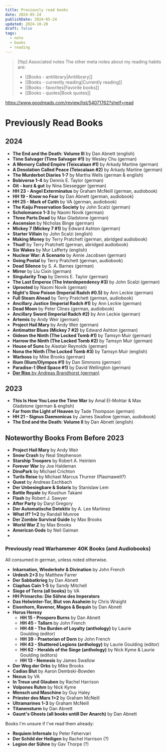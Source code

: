 ```yaml
---
title: Previously read books
date: 2024-05-24
publishDate: 2024-05-24
updated: 2024-10-20
draft: false
tags:
  - note
  - books
  - reading
---
```


> [!tip] Associated notes
> The other meta notes about my reading habits are:
> - [[Books - antilibrary|Antilibrary]]
> - [[Books - currently reading|Currently reading]]
> - [[Books - favorites|Favorite books]]
> - [[Books - quotes|Book quotes]]

https://www.goodreads.com/review/list/54071762?shelf=read
 
# Previously Read Books

## 2024

- **The End and the Death: Volume III** by Dan Abnett (english)
- **Time Salvager (Time Salvager #1)** by Wesley Chu (german)
- **A Memory Called Empire (Teixcalaan #1)** by Arkady Martine (german)
- **A Desolation Called Peace (Teixcalaan #2)** by Arkady Martine (german)
- **The Murderbot Diaries 1-7** by Martha Wells (german & english)
- **Bobiverse 1-4** by Dennis E. Taylor (german)
- **Git - kurz & gut** by Nina Siessegger (german)
- **HH 23 - Angel Exterminatus** by Graham McNeill (german, audiobook)
- **HH 19 - Know no Fear** by Dan Abnett (german, audiobook)
- **HH 25 - Mark of Calth** by VA (german, audiobook)
- **The Kaiju Preservation Society** by John Scalzi (german)
- **Scholomance 1-3** by Naomi Novik (german)
- **Three Parts Dead** by Max Gladstone (german)
- **Ascension** by Nicholas Binge (german)
- **Mickey 7 (Mickey 7 #1)** by Edward Ashton (german)
- **Starter Villain** by John Scalzi (english)
- **Making Money** by Terry Pratchett (german, abridged audiobook)
- **Thud!** by Terry Pratchett (german, abridged audiobook)
- **Six Wakes** by Mur Lafferty (english)
- **Nuclear War: A Scenario** by Annie Jacobsen (german)
- **Going Postal** by Terry Pratchett (german, audiobook)
- **Dead Silence** by S. A. Barnes (german)
- **Mirror** by Liu Cixin (german)
- **Singularity Trap** by Dennis E. Taylor (german)
- **The Last Emperox (The Interdependency #3)** by John Scalzi (german)
- **Uprooted** by Naomi Novik (german)
- **Night's Slow Poison (Imperial Radch #0.5)** by Ann Leckie (german)
- **Full Steam Ahead** by Terry Pratchett (german, audiobook)
- **Ancillary Justice (Imperial Radch #1)** by Ann Leckie (german)
- **Dead Moon** by Peter Clines (german, audiobook)
- **Ancillary Sword (Imperial Radch #2)** by Ann Leckie (german)
- **Artemis** by Andy Weir (german)
- **Project Hail Mary** by Andy Weir (german)
- **Antimatter Blues (Mickey 7 #2)** by Edward Ashton (german)
- **Gideon the Ninth (The Locked Tomb #1)** by Tamsyn Muir (german)
- **Harrow the Ninth (The Locked Tomb #2)** by Tamsyn Muir (german)
- **House of Suns**  by Alastair Reynolds (german)
- **Nona the Ninth (The Locked Tomb #3)** by Tamsyn Muir (english)
- **Warboss** by Mike Brooks (german)
- **Ilium (Ilium/Olympos #1)** by Dan Simmons (german)
- **Paradise-1 (Red Space #1)** by David Wellington (german)
- [**Der Riss** by Andreas Brandhorst (german)](https://www.goodreads.com/book/show/210491447-der-riss)

## 2023

- **This Is How You Lose the Time War** by Amal El-Mohtar & Max Gladstone (german & english)
- **Far from the Light of Heaven** by Tade Thompson (german)
- **HH 21 - Signus Daemonicus** by James Swallow (german, audiobook)
- **The End and the Death: Volume II** by Dan Abnett (english)

## Noteworthy Books From Before 2023

- **Project Hail Mary** by Andy Weir
- **Snow Crash** by Neal Stephenson
- **Starship Troopers** by Robert A. Heinlein
- **Forever War** by Joe Haldeman
- **DinoPark** by Michael Crichton
- **Turils Reise** by Michael Marcus Thurner (Plasmawelt?)
- **Quest** by Andreas Eschbach
- **Der Unbesiegbare & Solaris** by Stanislaw Lem
- **Battle Royale** by Koushun Takami
- **Flash** by Robert J. Sawyer
- **After Party** by Daryl Gregory
- **Der Automatische Detektiv** by A. Lee Martinez
- **What if? 1+2** by Randall Munroe
- **Der Zombie Survival Guide** by Max Brooks
- **World War Z** by Max Brooks
- **American Gods** by Neil Gaiman
- 

### Previously read Warhammer 40K Books (and Audiobooks)

All consumed in german, unless noted otherwise.

- **Inkarnation, Wiederkehr & Divination** by John French
- **Urdesh 2+3** by Matthew Farrer
- **Der Sabbatkrieg** by Dan Abnett
- **Ciaphas Cain 1-5** by Sandy Mitchell
- **Siege of Terra (all books)** by VA
- **HH Primarchs: Die Söhne des Imperators**
- **Das Helwinter-Tor, Blut von Asaheim** by Chris Wraight
- **Eisenhorn, Ravenor, Magos & Bequin** by Dan Abnett
- **Horus Heresy**
	- **HH 15 - Prospero Burns** by Dan Abnett
	- **HH 45 - Tallarn** by John French
	- **HH 48 - The Burden of Loyalty (anthology)** by Laurie Goulding (editor)
	- **HH 39 - Praetorian of Dorn** by John French
	- **HH 43 - Shattered Legions (anthology)** by Laurie Goulding (editor)
	- **HH 62 - Heralds of the Siege (anthology)** by Nick Kyme & Laurie Goulding (editors)
	- **HH 13 - Nemesis** by James Swallow
- **Der Weg der Orks** by Mike Brooks
- **Cadias Blut** by Aaron Dembski-Bowden
- **Nexus** by VA
- **In Treue und Glauben** by Rachel Harrison
- **Volpones Ruhm** by Nick Kyme
- **Mensch und Maschine** by Guy Haley
- **Priester des Mars 1+2** by Graham McNeill
- **Ultramarines 1-3** by Graham McNeill
- **Titanensturm** by Dan Abnett
- **Gaunt's Ghosts (all books untill Der Anarch)** by Dan Abnett

Books I'm unsure if I've read them already:

- **Requiem Infernale** by Peter Fehervari
- **Der Schild der Heiligen** by Rachel Harrison (?)
- **Legion der Sühne** by Gav Thorpe (?)
